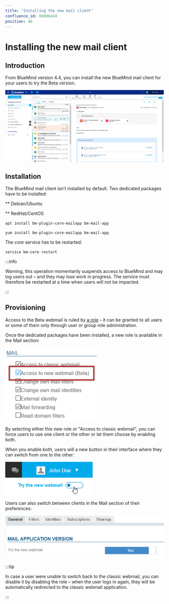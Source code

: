 ```yaml
---
title: "Installing the new mail client"
confluence_id: 66096434
position: 46
---
```

# Installing the new mail client


## Introduction

From BlueMind version 4.4, you can install the new BlueMind mail client for your users to try the Beta version.

![](../attachments/66096434/66100039.png)


## Installation

The BlueMind mail client isn't installed by default. Two dedicated packages have to be installed:


**
Debian/Ubuntu


**
RedHat/CentOS


```
apt install bm-plugin-core-mailapp bm-mail-app
```


```
yum install bm-plugin-core-mailapp bm-mail-app
```


The *core* service has to be restarted:


```
service bm-core restart
```


:::info

Warning, this operation momentarily suspends access to BlueMind and may log users out – and they may lose work in progress. The service must therefore be restarted at a time when users will not be impacted.

:::

## Provisioning

Access to the Beta webmail is ruled by [a role](/Guide_de_l_administrateur/Gestion_des_entités/Utilisateurs/Les_rôles_droits_d_accès_et_d_administration/) – it can be granted to all users or some of them only through user or group role administration.

Once the dedicated packages have been installed, a new role is available in the Mail section:

![](../attachments/66096434/66100045.png)

By selecting either this new role or "Access to classic webmail", you can force users to use one client or the other or let them choose by enabling both.

When you enable both, users will a new button in their interface where they can switch from one to the other:

![](../attachments/66096434/66100042.png)

Users can also switch between clients in the Mail section of their preferences:

![](../attachments/66096434/66100041.png)


:::tip

In case a user were unable to switch back to the classic webmail, you can disable it by disabling the role – when the user logs in again, they will be automatically redirected to the classic webmail application.

:::



